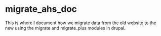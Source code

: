 # migrate_ahs_doc
This is where I document how we migrate data from the old website to the new using
the migrate and migrate_plus modules in drupal.
